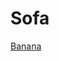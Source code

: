 # Sofa



[Banana](https://colab.research.google.com/drive/1XmGtTQu5Q62deZO3g2X0TI97FAT-UIGA?usp=sharing)
